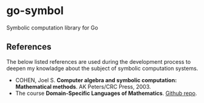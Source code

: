 # go-symbol
Symbolic computation library for Go

## References
The below listed references are used during the development process to deepen my knowladge about the subject of symbolic computation systems.
- COHEN, Joel S. __Computer algebra and symbolic computation: Mathematical methods__. AK Peters/CRC Press, 2003.
- The course __Domain-Specific Languages of Mathematics__. [Github repo](https://github.com/DSLsofMath/DSLsofMath).
